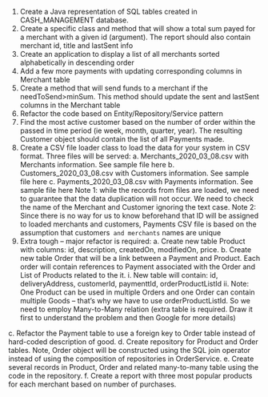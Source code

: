 1. Create a Java representation of SQL tables created in CASH_MANAGEMENT database.
2. Create a specific class and method that will show a total sum payed for a merchant with a given
id (argument). The report should also contain merchant id, title and lastSent info
3. Create an application to display a list of all merchants sorted alphabetically in descending order
4. Add a few more payments with updating corresponding columns in Merchant table
5. Create a method that will send funds to a merchant if the needToSend>minSum. This method
should update the sent and lastSent columns in the Merchant table
6. Refactor the code based on Entity/Repository/Service pattern
7. Find the most active customer based on the number of order within the passed in time period
(ie week, month, quarter, year). The resulting Customer object should contain the list of all
Payments made.
8. Create a CSV file loader class to load the data for your system in CSV format. Three files will be
served:
a. Merchants_2020_03_08.csv with Merchants information. See sample file here
b. Customers_2020_03_08.csv with Customers information. See sample file here
c. Payments_2020_03_08.csv with Payments information. See sample file here
Note 1: while the records from files are loaded, we need to guarantee that the data
duplication will not occur. We need to check the name of the Merchant and Customer
ignoring the text case.
Note 2: Since there is no way for us to know beforehand that ID will be assigned to loaded
merchants and customers, Payments CSV file is based on the assumption that customers`
and merchants` names are unique
9. Extra tough – major refactor is required:
a. Create new table Product with columns: id, description, createdOn, modifiedOn, price.
b. Create new table Order that will be a link between a Payment and Product. Each order
will contain references to Payment associated with the Order and List of Products
related to the it.
i. New table will contain: id, deliveryAddress, customerId, paymenttId,
orderProductListId
ii. Note: One Product can be used in multiple Orders and one Order can contain
multiple Goods – that’s why we have to use orderProductListId. So we need to
employ Many-to-Many relation (extra table is required. Draw it first to
understand the problem and then Google for more details)

c. Refactor the Payment table to use a foreign key to Order table instead of hard-coded
description of good.
d. Create repository for Product and Order tables. Note, Order object will be constructed
using the SQL join operator instead of using the composition of repositories in
OrderService.
e. Create several records in Product, Order and related many-to-many table using the code
in the repository.
f. Create a report with three most popular products for each merchant based on number
of purchases.